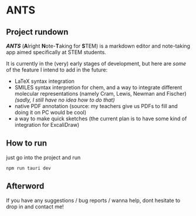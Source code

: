 # ANTS

## Project rundown

***ANTS*** (**A**lright **N**ote-**T**aking for **S**TEM) is a markdown editor and note-taking app aimed specifically at STEM students.

It is currently in the (very) early stages of development, but here are *some* of the feature I intend to add in the future:
- LaTeX syntax integration
- SMILES syntax interpretion for chem, and a way to integrate different molecular representations (namely Cram, Lewis, Newman and Fischer) *(sadly, I still have no idea how to do that)*
- native PDF annotation (source: my teachers give us PDFs to fill and doing it on PC would be cool)
- a way to make quick sketches (the current plan is to have some kind of integration for ExcaliDraw)

## How to run

just go into the project and run
```
npm run tauri dev
```
## Afterword

If you have any suggestions / bug reports / wanna help, dont hesitate to drop in and contact me!
